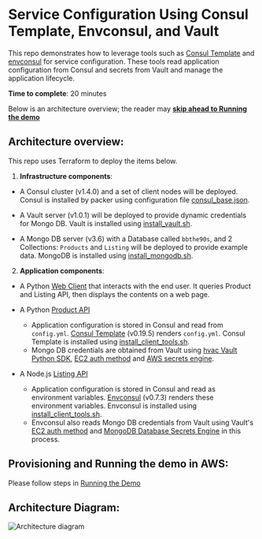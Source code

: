 # Service Configuration Using Consul Template, Envconsul, and Vault

This repo demonstrates how to leverage tools such as  [Consul Template](https://github.com/hashicorp/consul-template/blob/master/README.md) and [envconsul](https://github.com/hashicorp/envconsul/blob/master/README.md) for service configuration. These tools read application configuration from Consul and secrets from Vault and manage the application lifecycle.

**Time to complete**: 20 minutes

Below is an architecture overview; the reader may **[skip ahead to Running the demo](terraform/aws/README.md)**

## Architecture overview:
This repo uses Terraform to deploy the items below.
1. **Infrastructure components**:
  - A Consul cluster (v1.4.0) and a set of client nodes will be deployed. Consul is installed by packer using configuration file [consul_base.json](packer/consul_base.json).

  - A Vault server (v1.0.1) will be deployed to provide dynamic credentials for Mongo DB. Vault is installed using [install_vault.sh](packer/files/install_vault.sh).

  - A Mongo DB server (v3.6) with a Database called `bbthe90s`, and 2 Collections: `Products` and `Listing` will  be deployed to provide example data. MongoDB is installed using [install_mongodb.sh](packer/files/install_mongodb.sh).

2. **Application components**:
  - A Python [Web Client](application/simple-client/README.md) that interacts with the end user. It queries Product and Listing API, then displays the contents on a web page.

  - A Python [Product API](application/product-service/README.md)
      - Application configuration is stored in Consul and read from `config.yml`. [Consul Template](https://github.com/hashicorp/consul-template/blob/master/README.md) (v0.19.5) renders `config.yml`. Consul Template is installed using [install_client_tools.sh](packer/files/install_client_tools.sh).
      - Mongo DB credentials are obtained from Vault using [hvac Vault Python SDK](https://github.com/hvac/hvac), [EC2 auth method](https://www.vaultproject.io/docs/auth/aws.html#ec2-auth-method) and [AWS secrets engine](https://www.vaultproject.io/docs/secrets/aws/index.html#aws-secrets-engine).

  - A Node.js [Listing API](application/listing-service/README.md)
      - Application configuration is stored in Consul and read as environment variables. [Envconsul](https://github.com/hashicorp/envconsul) (v0.7.3) renders these environment variables. Envconsul is installed using  [install_client_tools.sh](packer/files/install_client_tools.sh).
      - Envconsul also reads Mongo DB credentials from Vault using Vault's [EC2 auth method](https://www.vaultproject.io/docs/auth/aws.html#ec2-auth-method) and [MongoDB Database Secrets Engine](https://www.vaultproject.io/docs/secrets/databases/mongodb.html#mongodb-database-secrets-engine) in this process.

## Provisioning and Running the demo in AWS:
Please follow steps in [Running the Demo](terraform/aws/README.md)

## Architecture Diagram:
![Architecture diagram](diagrams/service-configuration-demo.png)
